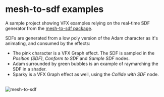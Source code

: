 # mesh-to-sdf examples

A sample project showing VFX examples relying on the real-time SDF generator from the [mesh-to-sdf package](https://github.com/Unity-Technologies/com.unity.demoteam.mesh-to-sdf).

SDFs are generated from a low poly version of the Adam character as it's animating, and consumed by the effects:
- The pink character is a VFX Graph effect. The SDF is sampled in the *Position (SDF)*, *Conform to SDF* and *Sample SDF* nodes.
- Adam surrounded by green bubbles is an example of raymarching the SDF in a shader.
- Sparky is a VFX Graph effect as well, using the *Collide with SDF* node.

\
![mesh-to-sdf](Video/mesh-to-sdf.gif)

